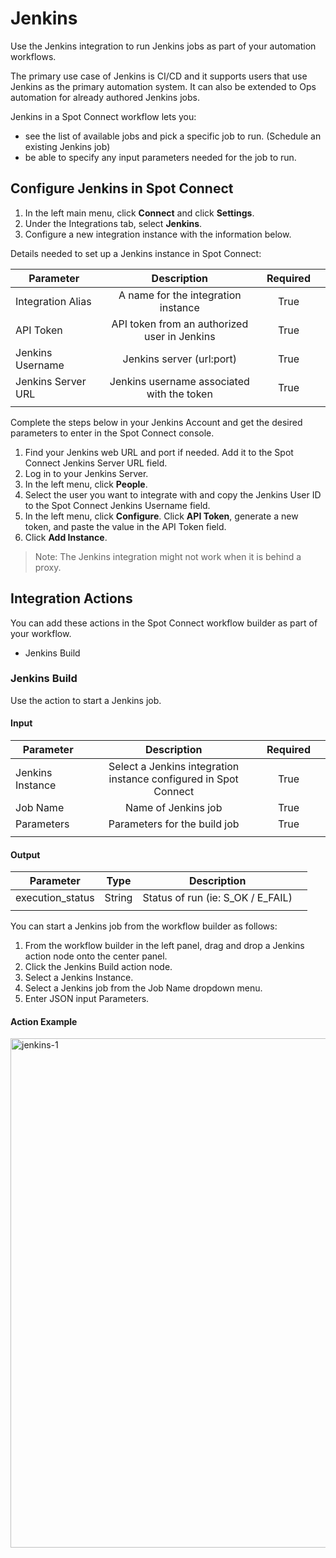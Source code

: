 # Jenkins

Use the Jenkins integration to run Jenkins jobs as part of your automation workflows.  

The primary use case of Jenkins is CI/CD and it supports users that use Jenkins as the primary automation system. It can also be extended to Ops automation for already authored Jenkins jobs. 

Jenkins in a Spot Connect workflow lets you: 

* see the list of available jobs and pick a specific job to run. (Schedule an existing Jenkins job) 
* be able to specify any input parameters needed for the job to run. 

## Configure Jenkins in Spot Connect 

1. In the left main menu, click **Connect** and click **Settings**. 
2. Under the Integrations tab, select **Jenkins**.  
3. Configure a new integration instance with the information below. 

Details needed to set up a Jenkins instance in Spot Connect: 

|       Parameter          |                      Description                  |      Required  |   |
|--------------------------|:-------------------------------------------------:|:--------------:|---|
|      Integration Alias   |     A name for the integration instance           |     True       |   |
|      API Token           |     API token from an authorized user in Jenkins  |     True       |   |
|      Jenkins Username    |     Jenkins server (url:port)                     |     True       |   |
|      Jenkins Server URL  |     Jenkins username associated with the token    |     True       |   |
|                          |                                                   |                |   | 

Complete the steps below in your Jenkins Account and get the desired parameters to enter in the Spot Connect console. 

1. Find your Jenkins web URL and port if needed.  Add it to the Spot Connect Jenkins Server URL field. 
2. Log in to your Jenkins Server. 
3. In the left menu, click **People**. 
4. Select the user you want to integrate with and copy the Jenkins User ID to the Spot Connect Jenkins Username field. 
5. In the left menu, click **Configure**. Click **API Token**, generate a new token, and paste the value in the API Token field. 
6. Click **Add Instance**. 

> Note: The Jenkins integration might not work when it is behind a proxy. 

## Integration Actions  

You can add these actions in the Spot Connect workflow builder as part of your workflow. 

* Jenkins Build 

### Jenkins Build  

Use the action to start a Jenkins job. 

#### Input 

|       Parameter        |                                Description                            |      Required  |   |
|------------------------|:---------------------------------------------------------------------:|:--------------:|---|
|      Jenkins Instance  |     Select a Jenkins integration instance configured in Spot Connect  |     True       |   |
|      Job Name          |     Name of Jenkins job                                               |     True       |   |
|      Parameters        |     Parameters for the build job                                      |     True       |   |
|                        |                                                                       |                |   |

#### Output 

|       Parameter        |       Type  |                 Description            |   |
|------------------------|:-----------:|:--------------------------------------:|---|
|      execution_status  |     String  |     Status of run (ie: S_OK / E_FAIL)  |   |
|                        |             |                                        |   |

 
You can start a Jenkins job from the workflow builder as follows: 

1. From the workflow builder in the left panel, drag and drop a Jenkins action node onto the center panel. 
2. Click the Jenkins Build action node. 
3. Select a Jenkins Instance. 
4. Select a Jenkins job from the Job Name dropdown menu. 
5. Enter JSON input Parameters. 

#### Action Example 

<img width="815" alt="jenkins-1" src="https://github.com/spotinst/help/assets/106514736/9d784c5a-f8c1-4dd4-b828-402945ad29c9">
